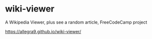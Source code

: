 # wiki-viewer
A Wikipedia Viewer, plus see a random article, FreeCodeCamp project

https://allegra9.github.io/wiki-viewer/
